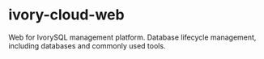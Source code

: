 # ivory-cloud-web
Web for IvorySQL management platform. Database lifecycle management, including databases and commonly used tools.
